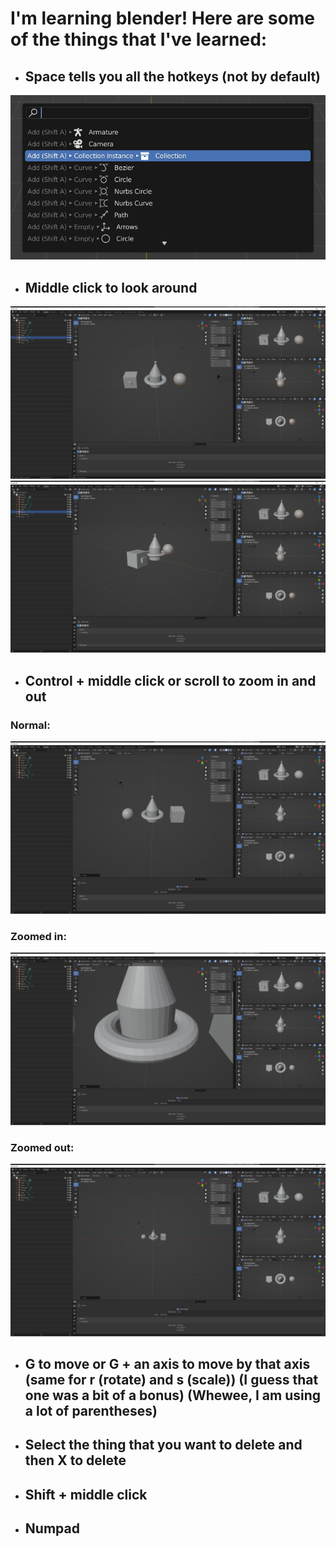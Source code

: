 I'm learning blender! Here are some of the things that I've learned:
=====================================================================
* ## Space tells you all the hotkeys (not by default)
![](Images/search.png)
* ## Middle click to look around
![](Images/moving_the_screen_part_1.png)
![](Images/moving_the_screen_part_2.png)
* ## Control + middle click or scroll to zoom in and out
### Normal:
![](Images/zooming_in_and_out_normal.png)
### Zoomed in:
![](Images/zooming_in_and_out_zoomed_in.png)
### Zoomed out:
![](Images/zooming_in_and_out_zoomed_out.png)
* ## G to move or G + an axis to move by that axis (same for r (rotate) and s (scale)) (I guess that one was a bit of a bonus) (Whewee, I am using a lot of parentheses)
* ## Select the thing that you want to delete and then X to delete
* ## Shift + middle click
* ## Numpad